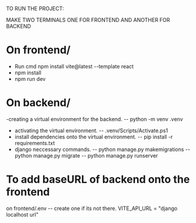 TO RUN THE PROJECT:

MAKE TWO TERMINALS ONE FOR FRONTEND AND ANOTHER FOR BACKEND

# On frontend/

 - Run cmd npm install vite@latest --template react
 - npm install
 - npm run dev

# On backend/

  -creating a virtual environment for the backend.
  -- python -m venv .venv
  - activating the virtual environment.
  -- .venv/Scripts/Activate.ps1
  - install dependencies onto the virtual environment.
  -- pip install -r requirements.txt
  - django neccessary commands.
  -- python manage.py makemigrations
  -- python manage.py migrate
  -- python manage.py runserver

# To add baseURL of backend onto the frontend

on frontend/.env    -- create one if its not there. <!-- create one if its not there -->
VITE_API_URL = "django localhost url"  <!-- ex: "http://127.0.0.1:8000/" -->
  
